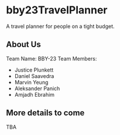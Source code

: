 # bby23TravelPlanner

A travel planner for people on a tight budget.


## About Us

Team Name: BBY-23
Team Members:

- Justice Plunkett
- Daniel Saavedra
- Marvin Yeung
- Aleksander Panich
- Amjadh Ebrahim

## More details to come

TBA
